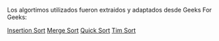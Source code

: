 Los algortimos utilizados fueron extraidos y adaptados desde Geeks For Geeks:

[Insertion Sort](https://www.geeksforgeeks.org/insertion-sort-algorithm/)
[Merge Sort](https://discord.com/channels/@me/819256869792383026/1274813921978749039)
[Quick Sort](https://www.geeksforgeeks.org/cpp-program-for-quicksort/)
[Tim Sort](https://www.geeksforgeeks.org/timsort/)